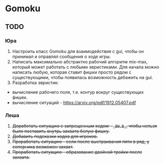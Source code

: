 
# Gomoku 

## TODO
### Юра
1. Настроить класс Gomoku для взаимодействия с gui, чтобы он принимал и оправлял сообщения о ходе игры.
2. Написать максимально абстрактно рабочий алгоритм mix-max, который может работать с любыми эвристиками. 
Для начала можно написать любую, которая ставит фишки просто рядом с существующими, чтобы появилась возможность 
дебажить на gui.
3. Разработка эвристик:
- вычисление рабочего поля, т.е. контур вокруг существующих фишек.
- вычисление ситуаций - https://arxiv.org/pdf/1912.05407.pdf

### Леша
1. ~~Доработать ситуацию с запрещенным ходом - `_BW.B_`, чтобы нельзя было поставить внутрь захвата белую фишку.~~
2. ~~Добавить подсказки ходов для игроков.~~
3. ~~Проработать ситуацию - если после выстраивания пяти в ряд, у соперника возможен захват.~~
4. ~~Проработать ситуацию - образование двойной тройки после захвата.~~
